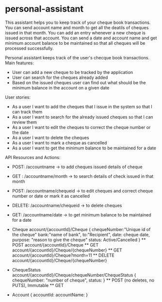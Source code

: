 # personal-assistant
This assistant helps you to keep track of your cheque book transactions.
You can send account name and month to get all the deatils of cheques issued in that month.
You can add an entry whenever a new cheque is issued across that account.
You can send a date and account name and get minimum account balance to be maintained so that all cheques will be processed successfully.

Personal assistant keeps track of the user's checque book transactions. 
Main features:
* User can add a new cheque to be tracked by the application
* User can search for the cheques already added
* Based on the issued cheques user can find out what should be the minimum balance in the account on a given date


User stories:
* As a user I want to add the cheques that I issue in the system so that I can track them
* As a user I want to search for the already issued cheques so that I can review them
* As a user I want to edit the cheques to correct the cheque number or the date
* As a user I want to delete the cheques
* As a user I want to mark a cheque as cancelled
* As a user I want to get the minimum balance to be maintained for a date

API Resources and Actions:
* POST: /accountname              -> to add cheques issued details of cheque 
* GET : /accountname/month        -> to search details of check issued in that month 
* POST: /accountname/chequeid     -> to edit cheques and correct cheque number or date or mark it as cancelled 
* DELETE: /accountname/chequeid   -> to delete cheques
* GET: /accountname/date          -> to get minimum balance to be maintained for a date 


* Cheque account/{accountId}/Cheque
   {
    chequeNumber:"Unique id of the cheque"
    bank:"name of bank",
    to:"Recipient",
    date: cheque date,
    purpose: "reason to give the cheque"
    status: Active/Cancelled
   }
 ** POST account/{accountId}/Cheque
 ** GET account/{accountId}/Cheque/{chequeNumber}
 ** GET account/{accountId}/Cheque?month=11
 ** DELETE account/{accountId}/Cheque/{chequeNumber}
 
 * ChequeStatus account/{accountId}/Cheque/chequeNumber/ChequeStatus
    {
    chequeNumber: "number of cheque",
    status: 
    }
 ** POST (no deletes, no PUTS), Immutable
 ** GET 

* Account
   {
      accountId:
      accountName:
   }
